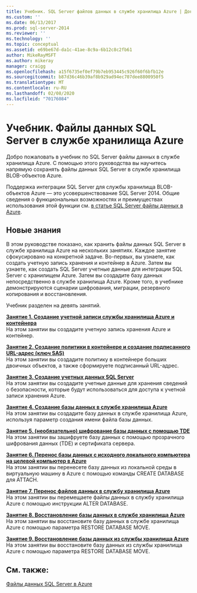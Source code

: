 ```yaml
---
title: Учебник. SQL Server файлов данных в службе хранилища Azure | Документация Майкрософт
ms.custom: ''
ms.date: 06/13/2017
ms.prod: sql-server-2014
ms.reviewer: ''
ms.technology: ''
ms.topic: conceptual
ms.assetid: e69be67d-da1c-41ae-8c9a-6b12c8c2fb61
author: MikeRayMSFT
ms.author: mikeray
manager: craigg
ms.openlocfilehash: a15f6735ef0ef79b7eb953445c926f60f6bfb12e
ms.sourcegitcommit: b87d36c46b39af8b929ad94ec707dee8800950f5
ms.translationtype: MT
ms.contentlocale: ru-RU
ms.lasthandoff: 02/08/2020
ms.locfileid: "70176084"
---
```

# <a name="tutorial-sql-server-data-files-in-azure-storage-service"></a>Учебник. Файлы данных SQL Server в службе хранилища Azure
  Добро пожаловать в учебник по SQL Server файлы данных в службе хранилища Azure. С помощью этого руководства вы научитесь напрямую сохранять файлы данных SQL Server в службе хранилища BLOB-объектов Azure.  
  
 Поддержка интеграции SQL Server для службы хранилища BLOB-объектов Azure — это усовершенствование SQL Server 2014. Общие сведения о функциональных возможностях и преимуществах использования этой функции см. [в статье SQL Server файлы данных в Azure](databases/sql-server-data-files-in-microsoft-azure.md).  
  
## <a name="what-you-will-learn"></a>Новые знания  
 В этом руководстве показано, как хранить файлы данных SQL Server в службе хранилища Azure на нескольких занятиях. Каждое занятие сфокусировано на конкретной задаче. Во-первых, вы узнаете, как создать учетную запись хранения и контейнер в Azure. Затем вы узнаете, как создать SQL Server учетные данные для интеграции SQL Server с хранилищем Azure. Затем вы создадите базу данных непосредственно в службе хранилища Azure. Кроме того, в учебнике демонстрируются сценарии шифрования, миграции, резервного копирования и восстановления.  
  
 Учебник разделен на девять занятий.  
  
 **[Занятие 1. Создание учетной записи службы хранилища Azure и контейнера](../tutorials/lesson-1-create-windows-azure-storage-account-and-container.md)**  
 На этом занятии вы создадите учетную запись хранения Azure и контейнер.  
  
 **[Занятие 2. Создание политики в контейнере и создание подписанного URL-адрес &#40;ключ SAS&#41;](lesson-1-create-stored-access-policy-and-shared-access-signature.md)**  
 На этом занятии вы создадите политику в контейнере больших двоичных объектов, а также сформируете подписанный URL-адрес.  
  
 **[Занятие 3. Создание учетных данных SQL Server](lesson-2-create-a-sql-server-credential-using-a-shared-access-signature.md)**  
 На этом занятии вы создадите учетные данные для хранения сведений о безопасности, которые будут использоваться для доступа к учетной записи хранения Azure.  
  
 **[Занятие 4. Создание базы данных в службе хранилища Azure](../relational-databases/lesson-3-database-backup-to-url.md)**  
 На этом занятии вы создадите базу данных в службе хранилища Azure, используя параметр создания имени файла базы данных.  
  
 **[Занятие 5. &#40;необязательно&#41; шифрование базы данных с помощью TDE](../relational-databases/lesson-4-restore-database-to-virtual-machine-from-url.md)**  
 На этом занятии вы зашифруете базу данных с помощью прозрачного шифрования данных (TDE) и сертификата сервера.  
  
 **[Занятие 6. Перенос базы данных с исходного локального компьютера на целевой компьютер в Azure](lesson-5-backup-database-using-file-snapshot-backup.md)**  
 На этом занятии вы перенесете базу данных из локальной среды в виртуальную машину в Azure с помощью команды CREATE DATABASE для ATTACH.  
  
 **[Занятие 7. Перенос файлов данных в службу хранилища Azure](../relational-databases/lesson-6-generate-activity-and-backup-log-using-file-snapshot-backup.md)**  
 На этом занятии вы перемещаете файлы данных в службу хранилища Azure с помощью инструкции ALTER DATABASE.  
  
 **[Занятие 8. Восстановление базы данных в службе хранилища Azure](../relational-databases/lesson-7-restore-a-database-to-a-point-in-time.md)**  
 На этом занятии вы восстановите базу данных в службе хранилища Azure с помощью параметра RESTORE DATABASE MOVE.  
  
 **[Занятие 9. Восстановление базы данных из службы хранилища Azure](lesson-8-restore-as-new-database-from-log-backup.md)**  
 На этом занятии вы восстановите базу данных из службы хранилища Azure с помощью параметра RESTORE DATABASE MOVE.  
  
## <a name="see-also"></a>См. также:  
 [Файлы данных SQL Server в Azure](databases/sql-server-data-files-in-microsoft-azure.md)  
  
  
